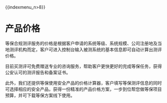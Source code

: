 {{indexmenu_n>8}}

# 产品价格

等保合规测评服务的价格是根据客户申请的系统等级、系统规模、公司注册地及当地测评机构而定，客户可进入控制台输入被测系统的基本信息即可自动计算出测评价格。

目前买测评可免费赠送专业的咨询服务，帮助客户更快更好的完成等保任务，获得公安认可的测评报告和备案证书。

此外，我们还提供等保使用安全产品的价格计算器，客户填写等保测评信息的同时可选择相应的安全产品，获得一份精准的产品价格方案，一步到位帮您做等保项目预算，并可下载等保方案线下使用。

